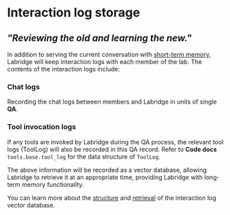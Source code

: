 # Interaction log storage

## _"Reviewing the old and learning the new."_

In addition to serving the current conversation with [short-term memory](short-term_history.md), 
Labridge will keep interaction logs with each member of the lab. 
The contents of the interaction logs include:

### Chat logs
Recording the chat logs between members and Labridge in units of single **QA**.

### Tool invocation logs
If any tools are invoked by Labridge during the QA process, 
the relevant tool logs (ToolLog) will also be recorded in this QA record.
Refer to **Code docs** `tools.base.tool_log` for the data structure of `ToolLog`.

The above information will be recorded as a vector database, allowing Labridge to retrieve it at an appropriate time, 
providing Labridge with long-term memory functionality.

You can learn more about the [structure](long-term_history/store.md) 
and [retrieval](long-term_history/retrieve.md) of the interaction log vector database.
